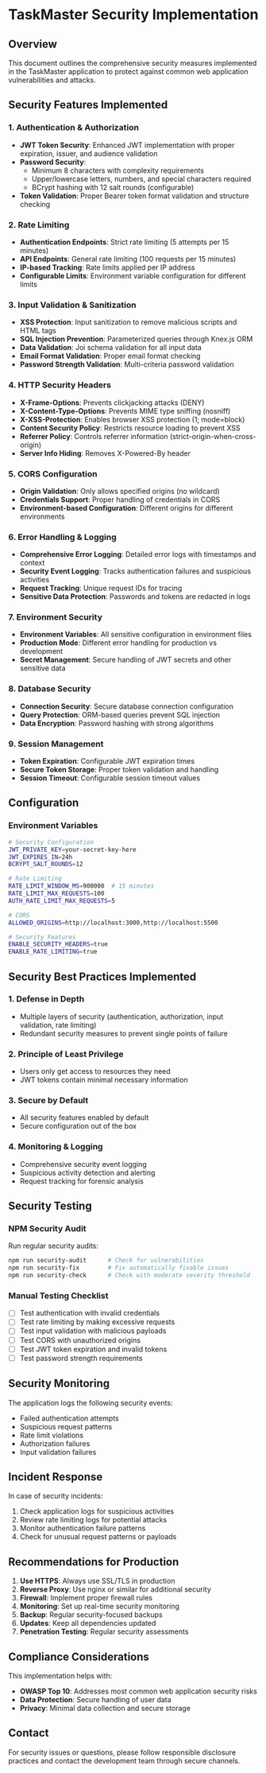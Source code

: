 # TaskMaster Security Implementation

## Overview
This document outlines the comprehensive security measures implemented in the TaskMaster application to protect against common web application vulnerabilities and attacks.

## Security Features Implemented

### 1. Authentication & Authorization
- **JWT Token Security**: Enhanced JWT implementation with proper expiration, issuer, and audience validation
- **Password Security**: 
  - Minimum 8 characters with complexity requirements
  - Upper/lowercase letters, numbers, and special characters required
  - BCrypt hashing with 12 salt rounds (configurable)
- **Token Validation**: Proper Bearer token format validation and structure checking

### 2. Rate Limiting
- **Authentication Endpoints**: Strict rate limiting (5 attempts per 15 minutes)
- **API Endpoints**: General rate limiting (100 requests per 15 minutes)
- **IP-based Tracking**: Rate limits applied per IP address
- **Configurable Limits**: Environment variable configuration for different limits

### 3. Input Validation & Sanitization
- **XSS Protection**: Input sanitization to remove malicious scripts and HTML tags
- **SQL Injection Prevention**: Parameterized queries through Knex.js ORM
- **Data Validation**: Joi schema validation for all input data
- **Email Format Validation**: Proper email format checking
- **Password Strength Validation**: Multi-criteria password validation

### 4. HTTP Security Headers
- **X-Frame-Options**: Prevents clickjacking attacks (DENY)
- **X-Content-Type-Options**: Prevents MIME type sniffing (nosniff)
- **X-XSS-Protection**: Enables browser XSS protection (1; mode=block)
- **Content Security Policy**: Restricts resource loading to prevent XSS
- **Referrer Policy**: Controls referrer information (strict-origin-when-cross-origin)
- **Server Info Hiding**: Removes X-Powered-By header

### 5. CORS Configuration
- **Origin Validation**: Only allows specified origins (no wildcard)
- **Credentials Support**: Proper handling of credentials in CORS
- **Environment-based Configuration**: Different origins for different environments

### 6. Error Handling & Logging
- **Comprehensive Error Logging**: Detailed error logs with timestamps and context
- **Security Event Logging**: Tracks authentication failures and suspicious activities
- **Request Tracking**: Unique request IDs for tracing
- **Sensitive Data Protection**: Passwords and tokens are redacted in logs

### 7. Environment Security
- **Environment Variables**: All sensitive configuration in environment files
- **Production Mode**: Different error handling for production vs development
- **Secret Management**: Secure handling of JWT secrets and other sensitive data

### 8. Database Security
- **Connection Security**: Secure database connection configuration
- **Query Protection**: ORM-based queries prevent SQL injection
- **Data Encryption**: Password hashing with strong algorithms

### 9. Session Management
- **Token Expiration**: Configurable JWT expiration times
- **Secure Token Storage**: Proper token validation and handling
- **Session Timeout**: Configurable session timeout values

## Configuration

### Environment Variables
```bash
# Security Configuration
JWT_PRIVATE_KEY=your-secret-key-here
JWT_EXPIRES_IN=24h
BCRYPT_SALT_ROUNDS=12

# Rate Limiting
RATE_LIMIT_WINDOW_MS=900000  # 15 minutes
RATE_LIMIT_MAX_REQUESTS=100
AUTH_RATE_LIMIT_MAX_REQUESTS=5

# CORS
ALLOWED_ORIGINS=http://localhost:3000,http://localhost:5500

# Security Features
ENABLE_SECURITY_HEADERS=true
ENABLE_RATE_LIMITING=true
```

## Security Best Practices Implemented

### 1. Defense in Depth
- Multiple layers of security (authentication, authorization, input validation, rate limiting)
- Redundant security measures to prevent single points of failure

### 2. Principle of Least Privilege
- Users only get access to resources they need
- JWT tokens contain minimal necessary information

### 3. Secure by Default
- All security features enabled by default
- Secure configuration out of the box

### 4. Monitoring & Logging
- Comprehensive security event logging
- Suspicious activity detection and alerting
- Request tracking for forensic analysis

## Security Testing

### NPM Security Audit
Run regular security audits:
```bash
npm run security-audit      # Check for vulnerabilities
npm run security-fix        # Fix automatically fixable issues
npm run security-check      # Check with moderate severity threshold
```

### Manual Testing Checklist
- [ ] Test authentication with invalid credentials
- [ ] Test rate limiting by making excessive requests
- [ ] Test input validation with malicious payloads
- [ ] Test CORS with unauthorized origins
- [ ] Test JWT token expiration and invalid tokens
- [ ] Test password strength requirements

## Security Monitoring

The application logs the following security events:
- Failed authentication attempts
- Suspicious request patterns
- Rate limit violations
- Authorization failures
- Input validation failures

## Incident Response

In case of security incidents:
1. Check application logs for suspicious activities
2. Review rate limiting logs for potential attacks
3. Monitor authentication failure patterns
4. Check for unusual request patterns or payloads

## Recommendations for Production

1. **Use HTTPS**: Always use SSL/TLS in production
2. **Reverse Proxy**: Use nginx or similar for additional security
3. **Firewall**: Implement proper firewall rules
4. **Monitoring**: Set up real-time security monitoring
5. **Backup**: Regular security-focused backups
6. **Updates**: Keep all dependencies updated
7. **Penetration Testing**: Regular security assessments

## Compliance Considerations

This implementation helps with:
- **OWASP Top 10**: Addresses most common web application security risks
- **Data Protection**: Secure handling of user data
- **Privacy**: Minimal data collection and secure storage

## Contact

For security issues or questions, please follow responsible disclosure practices and contact the development team through secure channels.
